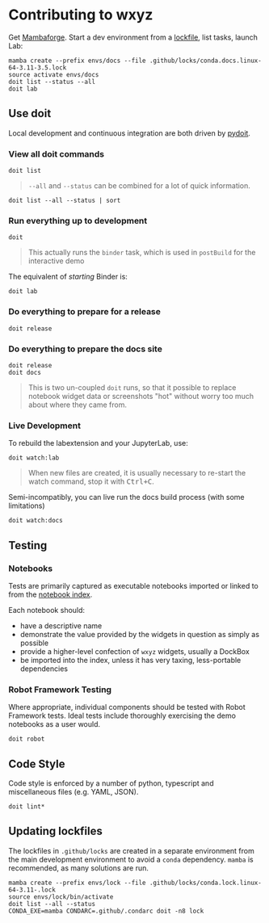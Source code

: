 # Contributing to wxyz

Get [Mambaforge][]. Start a dev environment from a [lockfile][], list tasks, launch Lab:

    mamba create --prefix envs/docs --file .github/locks/conda.docs.linux-64-3.11-3.5.lock
    source activate envs/docs
    doit list --status --all
    doit lab

[mambaforge]: https://github.com/conda-forge/miniforge/releases
[lockfile]: ./.github/locks

## Use doit

Local development and continuous integration are both driven by
[pydoit](https://pydoit.org/contents.html).

### View all doit commands

    doit list

> `--all` and `--status` can be combined for a lot of quick information.

    doit list --all --status | sort

### Run everything up to development

    doit

> This actually runs the `binder` task, which is used in `postBuild` for the interactive
> demo

The equivalent of _starting_ Binder is:

    doit lab

### Do everything to prepare for a release

    doit release

### Do everything to prepare the docs site

    doit release
    doit docs

> This is two un-coupled `doit` runs, so that it possible to replace notebook widget
> data or screenshots "hot" without worry too much about where they came from.

### Live Development

To rebuild the labextension and your JupyterLab, use:

    doit watch:lab

> When new files are created, it is usually necessary to re-start the watch command,
> stop it with <kbd>Ctrl+C</kbd>.

Semi-incompatibly, you can live run the docs build process (with some limitations)

    doit watch:docs

## Testing

### Notebooks

Tests are primarily captured as executable notebooks imported or linked to from the
[notebook index](src/py/wxyz_notebooks/src/wxyz/notebooks/index.ipynb).

Each notebook should:

- have a descriptive name
- demonstrate the value provided by the widgets in question as simply as possible
- provide a higher-level confection of `wxyz` widgets, usually a DockBox
- be imported into the index, unless it has very taxing, less-portable dependencies

### Robot Framework Testing

Where appropriate, individual components should be tested with Robot Framework tests.
Ideal tests include thoroughly exercising the demo notebooks as a user would.

    doit robot

## Code Style

Code style is enforced by a number of python, typescript and miscellaneous files (e.g.
YAML, JSON).

    doit lint*

## Updating lockfiles

The lockfiles in `.github/locks` are created in a separate environment from the main
development environment to avoid a `conda` dependency. `mamba` is recommended, as many
solutions are run.

    mamba create --prefix envs/lock --file .github/locks/conda.lock.linux-64-3.11-.lock
    source envs/lock/bin/activate
    doit list --all --status
    CONDA_EXE=mamba CONDARC=.github/.condarc doit -n8 lock
